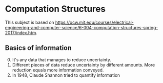 # Computation Structures

This subject is based on https://ocw.mit.edu/courses/electrical-engineering-and-computer-science/6-004-computation-structures-spring-2017/index.htm.

## Basics of information

0. It's any data that manages to reduce uncertainty.
1. Different pieces of data reduce uncertainty by different amounts. More reduction equals more information conveyed.
2. In 1948, Claude Shannon tried to quantify information
